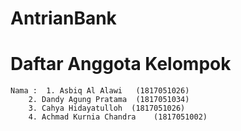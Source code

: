 # AntrianBank
# Daftar Anggota Kelompok

	Nama :  1. Asbiq Al Alawi 	(1817051026)
		2. Dandy Agung Pratama 	(1817051034)
		3. Cahya Hidayatulloh  (1817051026)
		4. Achmad Kurnia Chandra 	(1817051002)
